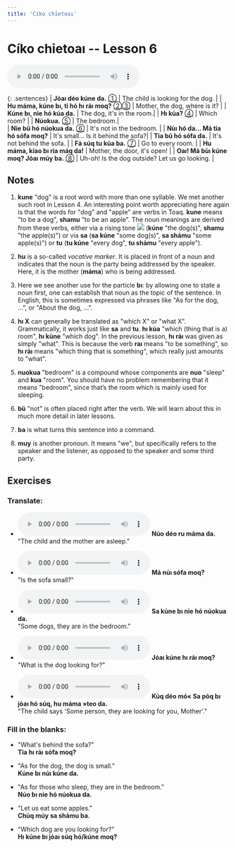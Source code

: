 ```yaml
---
title: 'Cíko chỉetoaı'
---
```

# **Cíko chỉetoaı** -- Lesson 6

<audio id="mainaudio" controls src="lesson.mp3"></audio>

{: .sentences}
| **Jỏaı déo kúne da.**                    [①](#fn-1)           | The child is looking for the dog.  |
| **Hu máma, kúne bı, tỉ hó hı rảı moq?**  [②](#fn-2)[③](#fn-3) | Mother, the dog, where is it?   |
| **Kúne bı, nỉe hó kúa da.**                                   | The dog, it's in the room.|
| **Hı kủa?**                              [④](#fn-4)           | Which room? |
| **Núokua.**                               [⑤](#fn-5)          | The bedroom.|      
| **Nỉe bũ hó núokua da.**                 [⑥](#fn-6)           | It's not in the bedroom. |
| **Nủı hó da… Mả tỉa hó sófa moq?**                            | It's small... Is it behind the sofa?| 
| **Tỉa bũ hó sófa da.**                                        | It's not behind the sofa. |
| **Fả súq tu kủa ba.**                    [⑦](#fn-7)           | Go to every room. |
| **Hu máma, kíao bı rỉa máq da!**                              | Mother, the door, it's open! |
| **Oaı! Mả bủı kúne moq? Jỏaı múy ba.**     [⑧](#fn-8)           | Uh-oh! Is the dog outside? Let us go looking. |

## Notes

1. <a name="fn-1" /> **kune** "dog" is a root word with more than one syllable. We met another such root in Lesson 4. An interesting point worth appreciating here again is that the words for "dog" and "apple" are verbs in Toaq. **kune** means "to be a dog", **shamu** "to be an apple". The noun meanings are derived from these verbs, either via a rising tone ![](../tones/t2.png) (**kúne** "the dog(s)", **shamu** "the apple(s)") or via **sa** (**sa kủne** "some dog(s)", **sa shảmu** "some apple(s)") or **tu** (**tu kủne** "every dog", **tu shảmu** "every apple").

2. <a name="fn-2" /> **hu** is a so-called *vocative marker*. It is placed in front of a noun and indicates that the noun is the party being addressed by the speaker. Here, it is the mother (**máma**) who is being addressed.

3. <a name="fn-3" /> Here we see another use for the particle **bı**: by allowing one to state a noun first, one can establish that noun as the topic of the sentence. In English, this is sometimes expressed via phrases like "As for the dog, ...", or "About the dog, ...".

4. <a name="fn-4" /> **hı X** can generally be translated as "which X" or "what X". Grammatically, it works just like **sa** and **tu**. **hı kủa** "which (thing that is a) room", **hı kủne** "which dog". In the previous lesson, **hı rảı** was given as simply "what". This is because the verb **raı** means "to be something", so **hı rảı** means "which thing that is something", which really just amounts to "what".

5. <a name="fn-5" /> **nuokua** "bedroom" is a compound whose components are **nuo** "sleep" and **kua** "room". You should have no problem remembering that it means "bedroom", since that’s the room which is mainly used for sleeping.

6. <a name="fn-6" /> **bũ** "not" is often placed right after the verb. We will learn about this in much more detail in later lessons.

7. <a name="fn-7" /> **ba** is what turns this sentence into a command.

8. <a name="fn-8" /> **muy** is another pronoun. It means "we", but specifically refers to the speaker and the listener, as opposed to the speaker and some third party.

## Exercises

### Translate:

- <audio controls src="ex1.mp3"></audio>
  **Nủo déo ru máma da.**  
  <span class="spoiler" tabindex=0>"The child and the mother are asleep."</span>
  
- <audio controls src="ex2.mp3"></audio>
  **Mả nủı sófa moq?**  
  <span class="spoiler" tabindex=0>"Is the sofa small?"</span>
  
- <audio controls src="ex3.mp3"></audio>
  **Sa kủne bı nỉe hó núokua da.**  
  <span class="spoiler" tabindex=0>"Some dogs, they are in the bedroom."</span>
  
- <audio controls src="ex4.mp3"></audio>
  **Jỏaı kúne hı rảı moq?**  
  <span class="spoiler" tabindex=0>"What is the dog looking for?"</span>
  
- <audio controls src="ex5.mp3"></audio>
  **Kủq déo mó« Sa pỏq bı jỏaı hó súq, hu máma »teo da.**  
  <span class="spoiler" tabindex=0>"The child says 'Some person, they are looking for you, Mother'."</span>

### Fill in the blanks:

- "What's behind the sofa?"  
  **<span class="spoiler" tabindex=0>Tỉa</span> hı <span class="spoiler" tabindex=0>rảı</span> sófa <span class="spoiler" tabindex=0>moq</span>?**
  
- "As for the dog, the dog is small."  
  **<span class="spoiler" tabindex=0>Kúne</span> bı <span class="spoiler" tabindex=0>nủı</span> <span class="spoiler" tabindex=0>kúne</span> da.**
  
- "As for those who sleep, they are in the bedroom."  
  **<span class="spoiler" tabindex=0>Núo</span> bı nỉe hó <span class="spoiler" tabindex=0>núokua</span> da.**
  
- "Let us eat some apples."  
  **Chủq <span class="spoiler" tabindex=0>múy</span> sa <span class="spoiler" tabindex=0>shảmu</span> <span class="spoiler" tabindex=0>ba</span>.**
  
- "Which dog are you looking for?"  
  **<span class="spoiler" tabindex=0>Hı</span> kủne bı <span class="spoiler" tabindex=0>jỏaı</span> súq <span class="spoiler" tabindex=0>hó/kúne</span> moq?**
